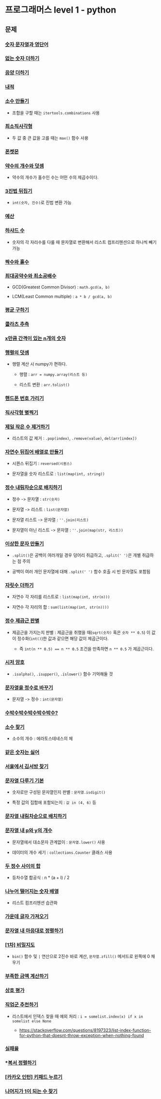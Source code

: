 # 프로그래머스 level 1 - python

## 문제

### [숫자 문자열과 영단어](81301.py)

### [없는 숫자 더하기](86051.py)

### [음양 더하기](76501.py)

### [내적](70128.py)

### [소수 만들기](12977.py)

- 조합을 구할 때는 `itertools.combinations` 사용

### [최소직사각형](86491.py)

- 두 값 중 큰 값을 고를 때는 `max()` 함수 사용

### [폰켓몬](1845.py)

### [약수의 개수와 덧셈](77884.py)

- 약수의 개수가 홀수인 수는 어떤 수의 제곱수이다.

### [3진법 뒤집기](68935.py)

- `int(숫자, 진수)`로 진법 변환 가능

### [예산](12982.py)

### [하샤드 수](12947.py)

- 숫자의 각 자리수를 다룰 때 문자열로 변환해서 리스트 컴프리헨션으로 하나씩 빼기 가능

### [짝수와 홀수](12937.py)

### [최대공약수와 최소공배수](12940.py)

- GCD(Greatest Common Divisor) : `math.gcd(a, b)`

- LCM(Least Common multiple) : `a * b / gcd(a, b)`

### [평균 구하기](12944.py)

### [콜라츠 추측](12943.py)

### [x만큼 간격이 있는 n개의 숫자](12954.py)

### [행렬의 덧셈](12950.py)

- 행렬 계산 시 numpy가 편하다.

  - 행렬 : `arr = numpy.array(리스트 등)`

  - 리스트 변환 : `arr.tolist()`

### [핸드폰 번호 가리기](12948.py)

### [직사각형 별찍기](12969.py)

### [제일 작은 수 제거하기](12935.py)

- 리스트의 값 제거 : `.pop(index)`, `.remove(value)`, `del(arr[index])`

### [자연수 뒤집어 배열로 만들기](12932.py)

- 시퀀스 뒤집기 : `reversed(시퀀스)`

- 문자열을 숫자 리스트로 : `list(map(int, string))`

### [정수 내림차순으로 배치하기](12933.py)

- 정수 -> 문자열 : `str(숫자)`

- 문자열 -> 리스트 : `list(문자열)`

- 문자열 리스트 -> 문자열 : `''.join(리스트)`

- 문자열이 아닌 리스트 -> 문자열 : `''.join(map(str, 리스트))`

### [이상한 문자 만들기](12930.py)

- `.split()`은 공백이 여러개일 경우 덩어리 취급하고, `.split(' ')`은 개별 취급하는 점 주의

- 공백이 여러 개인 문자열에 대해 `.split(' ')` 함수 호출 시 빈 문자열도 포함됨

### [자릿수 더하기](12931.py)

- 자연수 각 자리를 리스트로 : `list(map(int, str(n)))`

- 자연수 각 자리의 합 : `sum(list(map(int, str(n))))`

### [정수 제곱근 판별](12934.py)

- 제곱근을 가지는지 판별 : 제곱근을 취했을 때(`sqrt(숫자)` 혹은 `숫자 ** 0.5`) 이 값이 정수화(`int()`)한 값과 같으면 해당 값이 제곱근이다.

  - 즉 `int(n ** 0.5) == n ** 0.5` 조건을 만족하면 `n ** 0.5` 가 제곱근이다.

### [시저 암호](12926.py)

- `.isalpha()`, `.isupper()`, `.islower()` 함수 기억해둘 것

### [문자열을 정수로 바꾸기](12925.py)

- 문자열 -> 정수 : `int(문자열)`

### [수박수박수박수박수박수?](12922.py)

### [소수 찾기](12921.py)

- 소수의 개수 : 에라토스테네스의 체

### [같은 숫자는 싫어](12906.py)

### [서울에서 김서방 찾기](12919.py)

### [문자열 다루기 기본](12918.py)

- 숫자로만 구성된 문자열인지 판별 : `문자열.isdigit()`

- 특정 값의 집합에 포함되는지 : `값 in (4, 6)` 등

### [문자열 내림차순으로 배치하기](12917.py)

### [문자열 내 p와 y의 개수](12916.py)

- 문자열에서 대소문자 관계없이 : `문자열.lower()` 사용

- 데이터의 개수 세기 : `collections.Counter` 클래스 사용

### [두 정수 사이의 합](12912.py)

- 등차수열 합공식 : n * (a + l) / 2

### [나누어 떨어지는 숫자 배열](12910.py)

- 리스트 컴프리헨션 습관화

### [가운데 글자 가져오기](12903.py)

### [문자열 내 마음대로 정렬하기](12915.py)

### [[1차] 비밀지도](17681.py)

- `bin()` 함수 및 `|` 연산으로 2진수 바로 계산, `문자열.zfill()` 메서드로 왼쪽에 0 채우기

### [부족한 금액 계산하기](82612.py)

### [상호 평가](83201.py)

### [직업군 추천하기](84325.py)

- 리스트에서 인덱스 찾을 때 예외 처리 : `i = somelist.index(x) if x in somelist else None`

  - <https://stackoverflow.com/questions/8197323/list-index-function-for-python-that-doesnt-throw-exception-when-nothing-found>

### [실패율](42889.py)

### *[복서 정렬하기](85002.py)

### [\[카카오 인턴\] 키패드 누르기](67256.py)

### [나머지가 1이 되는 수 찾기](87389.py)
